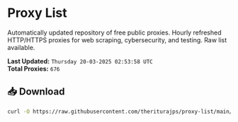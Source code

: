 # Proxy List

Automatically updated repository of free public proxies. Hourly refreshed HTTP/HTTPS proxies for web scraping, cybersecurity, and testing. Raw list available.

**Last Updated:** `Thursday 20-03-2025 02:53:58 UTC`  
**Total Proxies:** `676`

## 📥 Download
```bash
curl -O https://raw.githubusercontent.com/theriturajps/proxy-list/main/proxies.txt
